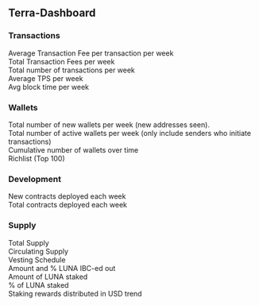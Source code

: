 ## Terra-Dashboard
### Transactions
Average Transaction Fee per transaction per week   
Total Transaction Fees per week   
Total number of transactions per week  
Average TPS per week  
Avg block time per week  

### Wallets
Total number of new wallets per week (new addresses seen).  
Total number of active wallets per week (only include senders who initiate transactions)  
Cumulative number of wallets over time  
Richlist (Top 100)  

### Development
New contracts deployed each week  
Total contracts deployed each week  

### Supply
Total Supply  
Circulating Supply  
Vesting Schedule  
Amount and % LUNA IBC-ed out  
Amount of LUNA staked  
% of LUNA staked  
Staking rewards distributed in USD trend  